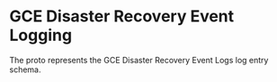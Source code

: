 # GCE Disaster Recovery Event Logging

The proto represents the GCE Disaster Recovery Event Logs log entry schema.

